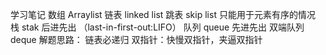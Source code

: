 学习笔记
数组 Arraylist
链表 linked list
跳表 skip list 只能用于元素有序的情况
栈 stak 后进先出 （last-in-first-out:LIFO）
队列 queue 先进先出
双端队列 deque
解题思路：
链表必递归
双指针：快慢双指针，夹逼双指针
